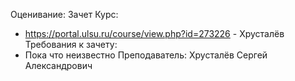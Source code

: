 Оценивание: Зачет
Курс:
* https://portal.ulsu.ru/course/view.php?id=273226 - Хрусталёв
Требования к зачету: 
* Пока что неизвестно
Преподаватель: Хрусталёв Сергей Александрович
